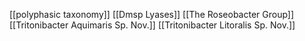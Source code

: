 [[polyphasic taxonomy]]
[[Dmsp Lyases]]
[[The Roseobacter Group]]
[[Tritonibacter Aquimaris Sp. Nov.]]
[[Tritonibacter Litoralis Sp. Nov.]]
